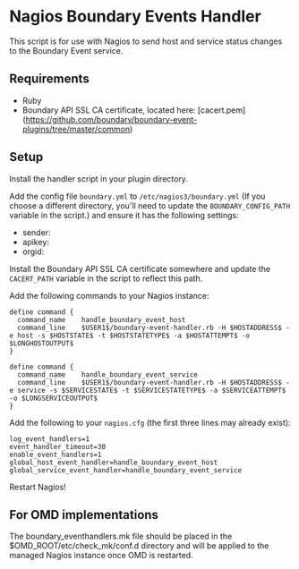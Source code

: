 Nagios Boundary Events Handler
===

This script is for use with Nagios to send host and service status changes to the Boundary Event service.

Requirements
---

- Ruby
- Boundary API SSL CA certificate, located here: [cacert.pem] (https://github.com/boundary/boundary-event-plugins/tree/master/common) 

Setup
---

Install the handler script in your plugin directory.

Add the config file `boundary.yml` to `/etc/nagios3/boundary.yml` (If you choose a different directory, you'll need to update the `BOUNDARY_CONFIG_PATH` variable in the script.) and ensure it has the following settings:

- sender: <the fqdn of your Nagios server as it would appear in Boundary>
- apikey: <your Boundary api key>
- orgid: <your Boundary orgid>

Install the Boundary API SSL CA certificate somewhere and update the `CACERT_PATH` variable in the script to reflect this path.

Add the following commands to your Nagios instance:

    define command {
      command_name    handle_boundary_event_host
      command_line    $USER1$/boundary-event-handler.rb -H $HOSTADDRESS$ -e host -s $HOSTSTATE$ -t $HOSTSTATETYPE$ -a $HOSTATTEMPT$ -o $LONGHOSTOUTPUT$
    }

    define command {
      command_name    handle_boundary_event_service
      command_line    $USER1$/boundary-event-handler.rb -H $HOSTADDRESS$ -e service -s $SERVICESTATE$ -t $SERVICESTATETYPE$ -a $SERVICEATTEMPT$ -o $LONGSERVICEOUTPUT$
    }

Add the following to your `nagios.cfg` (the first three lines may already exist):

    log_event_handlers=1
    event_handler_timeout=30
    enable_event_handlers=1
    global_host_event_handler=handle_boundary_event_host
    global_service_event_handler=handle_boundary_event_service

Restart Nagios!

For OMD implementations
---
The boundary_eventhandlers.mk file should be placed in the $OMD_ROOT/etc/check_mk/conf.d directory and will be applied to the managed Nagios instance once OMD is restarted.
